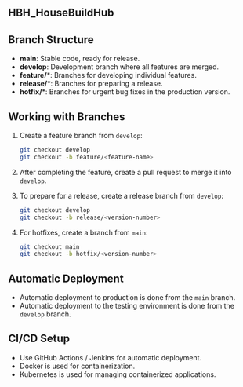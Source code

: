 ## HBH_HouseBuildHub

## Branch Structure
- **main**: Stable code, ready for release.
- **develop**: Development branch where all features are merged.
- **feature/***: Branches for developing individual features.
- **release/***: Branches for preparing a release.
- **hotfix/***: Branches for urgent bug fixes in the production version.

## Working with Branches
1. Create a feature branch from `develop`:
    ```bash
    git checkout develop
    git checkout -b feature/<feature-name>
    ```

2. After completing the feature, create a pull request to merge it into `develop`.

3. To prepare for a release, create a release branch from `develop`:
    ```bash
    git checkout develop
    git checkout -b release/<version-number>
    ```

4. For hotfixes, create a branch from `main`:
    ```bash
    git checkout main
    git checkout -b hotfix/<version-number>
    ```

## Automatic Deployment
- Automatic deployment to production is done from the `main` branch.
- Automatic deployment to the testing environment is done from the `develop` branch.

## CI/CD Setup
- Use GitHub Actions / Jenkins for automatic deployment.
- Docker is used for containerization.
- Kubernetes is used for managing containerized applications.
